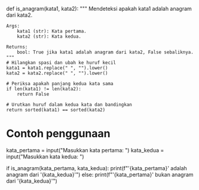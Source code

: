 def is_anagram(kata1, kata2):
    """
    Mendeteksi apakah kata1 adalah anagram dari kata2.

    Args:
        kata1 (str): Kata pertama.
        kata2 (str): Kata kedua.

    Returns:
        bool: True jika kata1 adalah anagram dari kata2, False sebaliknya.
    """
    # Hilangkan spasi dan ubah ke huruf kecil
    kata1 = kata1.replace(" ", "").lower()
    kata2 = kata2.replace(" ", "").lower()

    # Periksa apakah panjang kedua kata sama
    if len(kata1) != len(kata2):
        return False

    # Urutkan huruf dalam kedua kata dan bandingkan
    return sorted(kata1) == sorted(kata2)

# Contoh penggunaan
kata_pertama = input("Masukkan kata pertama: ")
kata_kedua = input("Masukkan kata kedua: ")

if is_anagram(kata_pertama, kata_kedua):
    print(f"'{kata_pertama}' adalah anagram dari '{kata_kedua}'")
else:
    print(f"'{kata_pertama}' bukan anagram dari '{kata_kedua}'")
